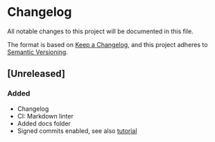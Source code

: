 # Changelog

All notable changes to this project will be documented in this file.

The format is based on [Keep a Changelog](https://keepachangelog.com/en/1.0.0/),
and this project adheres to [Semantic Versioning](https://semver.org/spec/v2.0.0.html).

## [Unreleased]

### Added

- Changelog
- CI: Markdown linter
- Added docs folder
- Signed commits enabled, see also [tutorial](https://docs.gitlab.com/ee/user/project/repository/ssh_signed_commits/)
